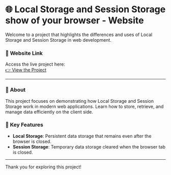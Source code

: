 # 🌐 **Local Storage and Session Storage show of your browser - Website**

Welcome to a project that highlights the differences and uses of Local Storage and Session Storage in web development.

### 🔗 **Website Link**  
Access the live project here:  
[👉 View the Project](https://omvijaysharma.github.io/window-data/)  

---

### 📜 **About**  
This project focuses on demonstrating how Local Storage and Session Storage work in modern web applications. Learn how to store, retrieve, and manage data efficiently on the client side.

### 📂 **Key Features**  
- **Local Storage**: Persistent data storage that remains even after the browser is closed.  
- **Session Storage**: Temporary data storage cleared when the browser tab is closed.  

---

Thank you for exploring this project!